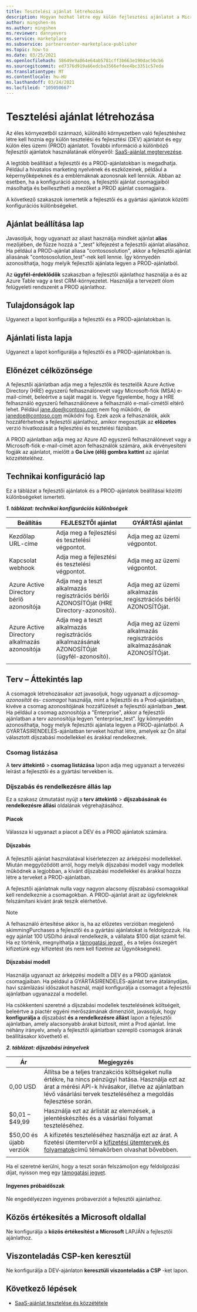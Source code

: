 ```yaml
---
title: Tesztelési ajánlat létrehozása
description: Hogyan hozhat létre egy külön fejlesztési ajánlatot a Microsoft partner Center kereskedelmi piactér programjának üzemi ajánlatának teszteléséhez.
author: mingshen-ms
ms.author: mingshen
ms.reviewer: dannyevers
ms.service: marketplace
ms.subservice: partnercenter-marketplace-publisher
ms.topic: how-to
ms.date: 03/25/2021
ms.openlocfilehash: 58649e9a864e64ab5781cff3b663e190dac50cb6
ms.sourcegitcommit: ed7376d919a66edcba3566efdee4bc3351c57eda
ms.translationtype: MT
ms.contentlocale: hu-HU
ms.lasthandoff: 03/24/2021
ms.locfileid: "105050667"
---
```

# <a name="create-a-test-offer"></a>Tesztelési ajánlat létrehozása

Az éles környezetből származó, különálló környezetben való fejlesztéshez létre kell hoznia egy külön tesztelési és fejlesztési (DEV) ajánlatot és egy külön éles üzemi (PROD) ajánlatot. További információ a különböző fejlesztői ajánlatok használatának előnyeiről: [SaaS-ajánlat megtervezése](plan-saas-offer.md#test-offer).

A legtöbb beállítást a fejlesztői és a PROD-ajánlatokban is megadhatja. Például a hivatalos marketing nyelvének és eszközeinek, például a képernyőképeknek és a emblémáknak azonosnak kell lenniük. Abban az esetben, ha a konfiguráció azonos, a fejlesztői ajánlat csomagjaiból másolhatja és beillesztheti a mezőket a PROD ajánlat csomagjaira.

A következő szakaszok ismertetik a fejlesztői és a gyártási ajánlatok közötti konfigurációs különbségeket.

## <a name="offer-setup-page"></a>Ajánlat beállítása lap

Javasoljuk, hogy ugyanazt az aliast használja mindkét ajánlat **alias** mezőjében, de fűzze hozzá a "_test" kifejezést a fejlesztői ajánlat aliasához. Ha például a PROD-ajánlat aliasa "contososolution", akkor a fejlesztői ajánlat aliasának "contososolution_test"-nek kell lennie. Így könnyedén azonosíthatja, hogy melyik fejlesztői ajánlata legyen a PROD-ajánlatból.

Az **ügyfél-érdeklődők** szakaszban a fejlesztői ajánlathoz használja a és az Azure Table vagy a test CRM-környezetet. Használja a tervezett ólom felügyeleti rendszerét a PROD ajánlathoz.

## <a name="properties-page"></a>Tulajdonságok lap

Ugyanezt a lapot konfigurálja a fejlesztői és a PROD-ajánlatokban is.

## <a name="offer-listing-page"></a>Ajánlati lista lapja

Ugyanezt a lapot konfigurálja a fejlesztői és a PROD-ajánlatokban is.

## <a name="preview-audience"></a>Előnézet célközönsége

A fejlesztői ajánlatban adja meg a fejlesztők és tesztelők Azure Active Directory (HRE) egyszerű felhasználónevét vagy Microsoft-fiók (MSA) e-mail-címét, beleértve a saját magát is. Vegye figyelembe, hogy a HRE felhasználó egyszerű felhasználóneve a felhasználó e-mail-címétől eltérő lehet. Például jane.doe@contoso.com nem fog működni, de janedoe@contoso.com működni fog. Ezek azok a felhasználók, akik hozzáférhetnek a fejlesztői ajánlathoz, amikor megosztják az **előzetes** verzió hivatkozását a fejlesztési és tesztelési fázisban.

A PROD ajánlatban adja meg az Azure AD egyszerű felhasználónevet vagy a Microsoft-fiók e-mail-címét azon felhasználók számára, akik érvényesíteni fogják az ajánlatot, mielőtt a **Go Live (élő) gombra kattint** az ajánlat közzétételéhez.

## <a name="technical-configuration-page"></a>Technikai konfiguráció lap

Ez a táblázat a fejlesztői ajánlatok és a PROD-ajánlatok beállításai közötti különbségeket ismerteti.

***1. táblázat: technikai konfigurációs különbségek***

| Beállítás | FEJLESZTŐI ajánlat | GYÁRTÁSI ajánlat |
| ------------ | ------------- | ------------- |
| Kezdőlap URL-címe | Adja meg a fejlesztési és tesztelési végpontot. | Adja meg az üzemi végpontot. |
| Kapcsolat webhook | Adja meg a fejlesztési és tesztelési végpontot. | Adja meg az üzemi végpontot. |
| Azure Active Directory bérlő azonosítója | Adja meg a teszt alkalmazás regisztrációs bérlői AZONOSÍTÓját (HRE Directory-azonosító). | Adja meg az üzemi alkalmazás regisztrációs bérlői AZONOSÍTÓját. |
| Azure Active Directory alkalmazás azonosítója | Adja meg a teszt alkalmazás regisztrációs alkalmazásának AZONOSÍTÓját (ügyfél-azonosító). | Adja meg az üzemi alkalmazás regisztrációs alkalmazásának AZONOSÍTÓját. |
||||

## <a name="plan-overview-page"></a>Terv – Áttekintés lap

A csomagok létrehozásakor azt javasoljuk, hogy ugyanazt a _díjcsomag-azonosítót_ és- _csomagot_ használja, mint a fejlesztői és a Prod-ajánlatban, kivéve a csomag azonosítójának hozzáfűzését a fejlesztői ajánlatban **_test**. Ha például a csomag azonosítója a "Enterprise", akkor a fejlesztői ajánlatban a terv azonosítója legyen "enterprise_test". Így könnyedén azonosíthatja, hogy melyik fejlesztői ajánlata legyen a PROD-ajánlatból. A GYÁRTÁSIRENDELÉS-ajánlatban terveket hozhat létre, amelyek az Ön által választott díjszabási modellekkel és árakkal rendelkeznek.

### <a name="plan-listing"></a>Csomag listázása

A **terv áttekintő**  >  **csomag listázása** lapon adja meg ugyanazt a tervezési leírást a fejlesztői és a gyártási tervekben is.

### <a name="pricing-and-availability-page"></a>Díjszabás és rendelkezésre állás lap

Ez a szakasz útmutatást nyújt a **terv áttekintő**  >  **díjszabásának és rendelkezésre állási** oldalának végrehajtásához.

#### <a name="markets"></a>Piacok

Válassza ki ugyanazt a piacot a DEV és a PROD ajánlatok számára.

#### <a name="pricing"></a>Díjszabás

A fejlesztői ajánlat használatával kísérletezzen az árképzési modellekkel. Miután meggyőződött arról, hogy melyik díjszabási modell vagy modellek működnek a legjobban, a kívánt díjszabási modellekkel és árakkal hozza létre a terveket a PROD-ajánlatban.

A fejlesztői ajánlatnak nulla vagy nagyon alacsony díjszabású csomagokkal kell rendelkeznie a csomagokban. A PROD-ajánlat árait az ügyfeleknek felszámítani kívánt árak teszik elérhetővé.

> [!NOTE]
> A felhasználó értesítése akkor is, ha az előzetes verzióban megjelenő skimmingPurchases a fejlesztői és a gyártási ajánlatokat is feldolgozzuk. Ha egy ajánlat 100 USD/hó árával rendelkezik, a vállalata $100 díjat számít fel. Ha ez történik, megnyithatja a [támogatási jegyet](support.md) , és a teljes összegért kifizetünk egy kifizetést (és nem kell fizetnie az Ügynökségnek).

#### <a name="pricing-model"></a>Díjszabási modell

Használja ugyanazt az árképzési modellt a DEV és a PROD ajánlatok csomagjaiban. Ha például a GYÁRTÁSIRENDELÉS-ajánlat terve átalánydíjas, havi számlázási időszakot használ, majd konfigurálja a csomagot a fejlesztői ajánlatban ugyanazzal a modellel.

Ha csökkenteni szeretné a díjszabási modellek tesztelésének költségeit, beleértve a piactér egyéni mérőszámának dimenzióit, javasoljuk, hogy **konfigurálja a** díjszabást **és a rendelkezésre állást** lapon a fejlesztői ajánlatban, amely alacsonyabb árakat biztosít, mint a Prod ajánlat. Íme néhány irányelv, amely a fejlesztői ajánlatban szereplő csomagok árának beállításakor követhető el.

***2. táblázat: díjszabási irányelvek***

| Ár | Megjegyzés |
| ------------ | ------------- |
| 0,00 USD | Állítsa be a teljes tranzakciós költségeket nulla értékre, ha nincs pénzügyi hatása. Használja ezt az árat a mérési API-k hívásakor, illetve az ajánlatban lévő vásárlási tervek teszteléséhez a megoldás fejlesztése során. |
| $0,01 – $49,99 | Használja ezt az árlistát az elemzések, a jelentéskészítés és a vásárlási folyamat teszteléséhez. |
| $50,00 és újabb verziók | A kifizetés teszteléséhez használja ezt az árat. A fizetési ütemtervről a [kifizetési ütemtervek és folyamatok](/partner-center/payout-policy-details)című témakörben olvashat bővebben. |
|||

Ha el szeretné kerülni, hogy a teszt során felszámoljon egy feldolgozási díjat, nyisson meg egy [támogatási jegyet](support.md).

#### <a name="free-trial"></a>Ingyenes próbaidőszak

Ne engedélyezzen ingyenes próbaverziót a fejlesztői ajánlathoz.

## <a name="co-sell-with-microsoft-page"></a>Közös értékesítés a Microsoft oldallal

Ne konfigurálja a **közös értékesítést a Microsoft** LAPJÁN a fejlesztői ajánlathoz.

## <a name="resell-through-csps"></a>Viszonteladás CSP-ken keresztül

Ne konfigurálja a DEV-ajánlaton **keresztüli viszonteladás a CSP** -ket lapon.

## <a name="next-steps"></a>Következő lépések

- [SaaS-ajánlat tesztelése és közzététele](test-publish-saas-offer.md)
